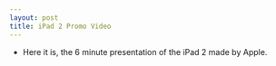 ```yaml
---
layout: post
title: iPad 2 Promo Video
---
```

* Here it is, the 6 minute presentation of the iPad 2 made by Apple.

